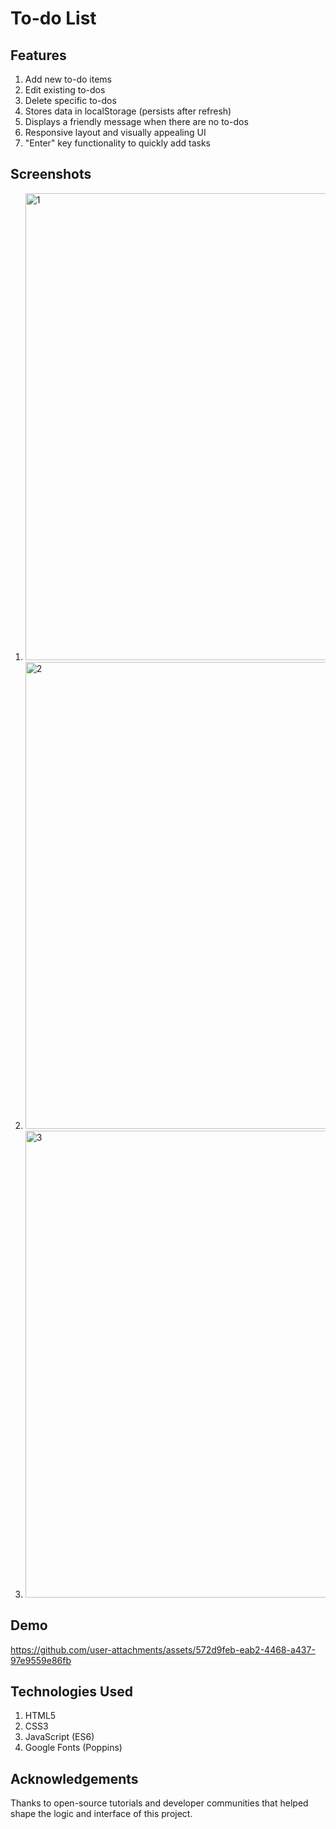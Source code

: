# To-do List
## Features
1. Add new to-do items
2. Edit existing to-dos
3. Delete specific to-dos
4. Stores data in localStorage (persists after refresh)
5. Displays a friendly message when there are no to-dos
6. Responsive layout and visually appealing UI
7. "Enter" key functionality to quickly add tasks

## Screenshots

1. <img width="747" alt="1" src="https://github.com/user-attachments/assets/a860d24e-62a1-4c92-aff3-3f3a12a5b45d" />
2. <img width="747" alt="2" src="https://github.com/user-attachments/assets/06556ec6-46c7-4bc8-abd6-450312324e4c" />
3. <img width="747" alt="3" src="https://github.com/user-attachments/assets/858cb21a-4131-4b1a-a3d8-f1b3fc433bec" />



## Demo

https://github.com/user-attachments/assets/572d9feb-eab2-4468-a437-97e9559e86fb

## Technologies Used
1. HTML5
3. CSS3
4. JavaScript (ES6)
5. Google Fonts (Poppins)

## Acknowledgements
Thanks to open-source tutorials and developer communities that helped shape the logic and interface of this project.
